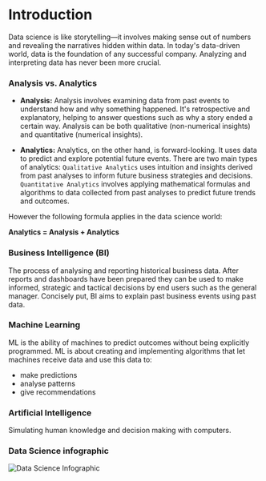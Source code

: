 # Introduction

Data science is like storytelling—it involves making sense out of numbers and revealing the narratives hidden within data. In today's data-driven world, data is the foundation of any successful company. Analyzing and interpreting data has never been more crucial.

### Analysis vs. Analytics

- **Analysis:** Analysis involves examining data from past events to understand how and why something happened. It's retrospective and explanatory, helping to answer questions such as why a story ended a certain way. Analysis can be both qualitative (non-numerical insights) and quantitative (numerical insights).

- **Analytics:** Analytics, on the other hand, is forward-looking. It uses data to predict and explore potential future events. There are two main types of analytics: `Qualitative Analytics` uses intuition and insights derived from past analyses to inform future business strategies and decisions. `Quantitative Analytics` involves applying mathematical formulas and algorithms to data collected from past analyses to predict future trends and outcomes.

However the following formula applies in the data science world:

**Analytics = Analysis + Analytics**

### Business Intelligence (BI)

The process of analysing and reporting historical business data. After reports and dashboards have been prepared they can be used  to make informed, strategic and tactical decisions by end users such as the general manager. Concisely put, BI aims to explain past business events using past data.

### Machine Learning

ML is the ability of machines to predict outcomes without being explicitly programmed. ML is about creating and implementing algorithms that let machines receive data and use this data to:
- make predictions
- analyse patterns
- give recommendations

### Artificial Intelligence

Simulating human knowledge and decision making with computers.

### Data Science infographic

![Data Science Infographic]('../00-resources/Part_1_Intro_to_Data_and_Data_Science/S2_L8/365-DataScience.png')

